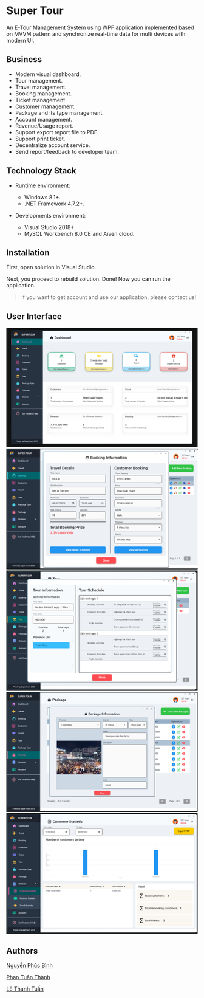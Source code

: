 # Super Tour

An E-Tour Management System using WPF application implemented based on MVVM pattern and synchronize real-time data for multi devices with modern UI.

## Business

- Modern visual dashboard.
- Tour management.
- Travel management.
- Booking management.
- Ticket management.
- Customer management.
- Package and its type management.
- Account management.
- Revenue/Usage report.
- Support export report file to PDF.
- Support print ticket.
- Decentralize account service.
- Send report/feedback to developer team.

## Technology Stack

- Runtime environment:

    - Windows 8.1+.
    - .NET Framework 4.7.2+.
- Developments environment:

    - Visual Studio 2018+.
    - MySQL Workbench 8.0 CE and Aiven cloud. 

## Installation

First, open solution in Visual Studio.

Next, you proceed to rebuild solution. Done! Now you can run the application.

> If you want to get account and use our application, please contact us!

## User Interface
![Dashboad](/Demo%20UI/Dashboard.PNG)
![Booking Information](/Demo%20UI/Booking%20Info.PNG)
![Tour Information](/Demo%20UI/Tour%20Info.PNG)
![Package Information](/Demo%20UI/Package%20Info.PNG)
![Statistic](/Demo%20UI/Statistic.PNG)

## Authors

[Nguyễn Phúc Bình](https://github.com/leesoonduck3009)

[Phan Tuấn Thành](https://github.com/thanhpt1110)

[Lê Thanh Tuấn](https://github.com/thtuanlegithub)

